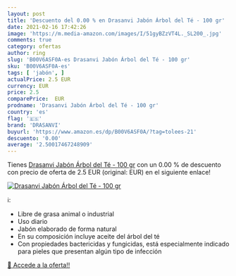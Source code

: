 ```yaml
---
layout: post
title: 'Descuento del 0.00 % en Drasanvi Jabón Árbol del Té - 100 gr'
date: 2021-02-16 17:42:26
image: 'https://m.media-amazon.com/images/I/51gyBZzVT4L._SL200_.jpg'
comments: true
category: ofertas
author: ring
slug: 'B00V6ASF0A-es Drasanvi Jabón Árbol del Té - 100 gr'
sku: 'B00V6ASF0A-es'
tags: [ 'jabón', ]
actualPrice: 2.5 EUR
currency: EUR
price: 2.5
comparePrice:  EUR
prodname: 'Drasanvi Jabón Árbol del Té - 100 gr'
country: 'es'
flag: '🇪🇸'
brand: 'DRASANVI'
buyurl: 'https://www.amazon.es/dp/B00V6ASF0A/?tag=tolees-21'
descuento: '0.00'
average: '2.50017467248909'
---
```


Tienes [Drasanvi Jabón Árbol del Té - 100 gr](https://www.amazon.es/dp/B00V6ASF0A/?tag=tolees-21) con un 0.00 % de descuento con precio de oferta de 2.5 EUR (original:  EUR) en el siguiente enlace!

[![Drasanvi Jabón Árbol del Té - 100 gr](https://m.media-amazon.com/images/I/51gyBZzVT4L._SL200_.jpg)](https://www.amazon.es/dp/B00V6ASF0A/?tag=tolees-21)

ℹ️:

- Libre de grasa animal o industrial
- Uso diario
- Jabón elaborado de forma natural
- En su composición incluye aceite del árbol del té
- Con propiedades bactericidas y fungicidas, está especialmente indicado para pieles que presentan algún tipo de infección

[🛒 Accede a la oferta!!](https://www.amazon.es/dp/B00V6ASF0A/?tag=tolees-21)
